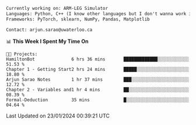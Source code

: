 ```txt
Currently working on: ARM-LEG Simulator
Languages: Python, C++ (I know other languages but I don't wanna work in them)
Frameworks: PyTorch, sklearn, NumPy, Pandas, Matplotlib

Contact: arjun.sarao@uwaterloo.ca
```

<!--START_SECTION:waka-->
📊 **This Week I Spent My Time On** 

```text
🐱‍💻 Projects: 
HamiltonBot              6 hrs 36 mins       █████████████░░░░░░░░░░░░   51.53 % 
Chapter 1 - Getting Start2 hrs 24 mins       █████░░░░░░░░░░░░░░░░░░░░   18.80 % 
Arjun Sarao Notes        1 hr 37 mins        ███░░░░░░░░░░░░░░░░░░░░░░   12.72 % 
Chapter 2 - Variables and1 hr 4 mins         ██░░░░░░░░░░░░░░░░░░░░░░░   08.39 % 
Formal-Deduction         35 mins             █░░░░░░░░░░░░░░░░░░░░░░░░   04.64 % 
```


 Last Updated on 23/01/2024 00:39:21 UTC
<!--END_SECTION:waka-->
